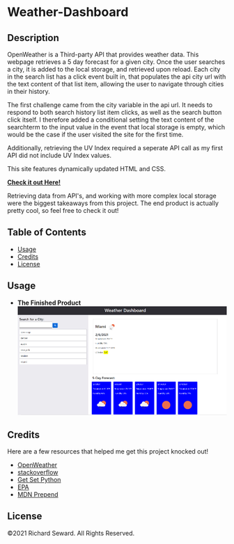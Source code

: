 # Weather-Dashboard

## Description
OpenWeather is a Third-party API that provides weather data. This webpage retrieves a 5 day forecast for a given city. Once the user searches a city, it is added to the local storage, and retrieved upon reload. Each city in the search list has a click event built in, that populates the api city url with the text content of that list item, allowing the user to navigate through cities in their history.

The first challenge came from the city variable in the api url. It needs to respond to both search history list item clicks, as well as the search button click itself. I therefore added a conditional setting the text content of the searchterm to the input value in the event that local storage is empty, which would be the case if the user visited the site for the first time.

Additionally, retrieving the UV Index required a seperate API call as my first API did not include UV Index values. 

This site features dynamically updated HTML and CSS.

**[Check it out Here!](https://raseward14.github.io/Weather-Dashboard/)**

Retrieving data from API's, and working with more complex local storage were the biggest takeaways from this project. The end product is actually pretty cool, so feel free to check it out!

## Table of Contents
* [Usage](#usage)
* [Credits](#credits)
* [License](#license)

## Usage
* **The Finished Product**  
![Weather Dashboard](assets/images/weatherdashboard-sm.png)

## Credits
Here are a few resources that helped me get this project knocked out!
* [OpenWeather](https://openweathermap.org/appid)
* [stackoverflow](https://stackoverflow.com/questions/7231873/javascript-undefined-condition)
* [Get Set Python](https://www.youtube.com/watch?v=SXsaB9TUfkk&t=321s)
* [EPA](https://19january2017snapshot.epa.gov/sunsafety/uv-index-scale-1_.html#:~:text=A%20UV%20Index%20reading%20of%203%20to%205%20means%20moderate,%2C%20and%20UV%2Dblocking%20sunglasses)
* [MDN Prepend](https://developer.mozilla.org/en-US/docs/Web/API/ParentNode/prepend)

## License
©2021 Richard Seward. All Rights Reserved.



